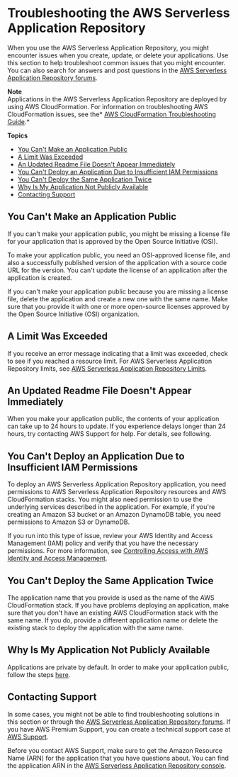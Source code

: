 # Troubleshooting the AWS Serverless Application Repository<a name="troubleshooting"></a>

When you use the AWS Serverless Application Repository, you might encounter issues when you create, update, or delete your applications\. Use this section to help troubleshoot common issues that you might encounter\. You can also search for answers and post questions in the [AWS Serverless Application Repository forums](https://forums.aws.amazon.com//forum.jspa?forumID=287)\.

**Note**  
Applications in the AWS Serverless Application Repository are deployed by using AWS CloudFormation\. For information on troubleshooting AWS CloudFormation issues, see the* [AWS CloudFormation Troubleshooting Guide](http://docs.aws.amazon.com/AWSCloudFormation/latest/UserGuide/troubleshooting.html)\.*

**Topics**
+ [You Can't Make an Application Public](#issue-cant-make-app-public)
+ [A Limit Was Exceeded](#issue-limit-exceeded)
+ [An Updated Readme File Doesn't Appear Immediately](#issue-updating-readme-delay)
+ [You Can't Deploy an Application Due to Insufficient IAM Permissions](#issue-cant-deploy-app-due-to-insufficient-iam-permissions)
+ [You Can't Deploy the Same Application Twice](#issue-cant-deploy-same-app-twice)
+ [Why Is My Application Not Publicly Available](#issue-why-not-publicly-available)
+ [Contacting Support](#issue-contacting-support)

## You Can't Make an Application Public<a name="issue-cant-make-app-public"></a>

If you can't make your application public, you might be missing a license file for your application that is approved by the Open Source Initiative \(OSI\)\.

To make your application public, you need an OSI\-approved license file, and also a successfully published version of the application with a source code URL for the version\. You can't update the license of an application after the application is created\. 

If you can't make your application public because you are missing a license file, delete the application and create a new one with the same name\. Make sure that you provide it with one or more open\-source licenses approved by the Open Source Initiative \(OSI\) organization\.

## A Limit Was Exceeded<a name="issue-limit-exceeded"></a>

If you receive an error message indicating that a limit was exceeded, check to see if you reached a resource limit\. For AWS Serverless Application Repository limits, see [AWS Serverless Application Repository Limits](limits.md)\.

## An Updated Readme File Doesn't Appear Immediately<a name="issue-updating-readme-delay"></a>

When you make your application public, the contents of your application can take up to 24 hours to update\. If you experience delays longer than 24 hours, try contacting AWS Support for help\. For details, see following\. 

## You Can't Deploy an Application Due to Insufficient IAM Permissions<a name="issue-cant-deploy-app-due-to-insufficient-iam-permissions"></a>

To deploy an AWS Serverless Application Repository application, you need permissions to AWS Serverless Application Repository resources and AWS CloudFormation stacks\. You might also need permission to use the underlying services described in the application\. For example, if you're creating an Amazon S3 bucket or an Amazon DynamoDB table, you need permissions to Amazon S3 or DynamoDB\. 

If you run into this type of issue, review your AWS Identity and Access Management \(IAM\) policy and verify that you have the necessary permissions\. For more information, see [Controlling Access with AWS Identity and Access Management](http://docs.aws.amazon.com/AWSCloudFormation/latest/UserGuide/using-iam-template.html)\. 

## You Can't Deploy the Same Application Twice<a name="issue-cant-deploy-same-app-twice"></a>

The application name that you provide is used as the name of the AWS CloudFormation stack\. If you have problems deploying an application, make sure that you don't have an existing AWS CloudFormation stack with the same name\. If you do, provide a different application name or delete the existing stack to deploy the application with the same name\.

## Why Is My Application Not Publicly Available<a name="issue-why-not-publicly-available"></a>

Applications are private by default\. In order to make your application public, follow the steps [here](http://docs.aws.amazon.com/serverlessrepo/latest/devguide/serverless-app-publishing-applications.html#share-application)\.

## Contacting Support<a name="issue-contacting-support"></a>

In some cases, you might not be able to find troubleshooting solutions in this section or through the [AWS Serverless Application Repository forums](https://forums.aws.amazon.com//forum.jspa?forumID=287)\. If you have AWS Premium Support, you can create a technical support case at [AWS Support](https://console.aws.amazon.com/support/home#/)\. 

Before you contact AWS Support, make sure to get the Amazon Resource Name \(ARN\) for the application that you have questions about\. You can find the application ARN in the [AWS Serverless Application Repository console](https://console.aws.amazon.com//serverlessrepo/)\.
